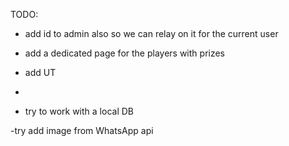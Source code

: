 TODO:

- add id to admin also so we can relay on it for the current user

- add a dedicated page for the players with prizes

- add UT
- 
- try to work with a local DB

-try add image from WhatsApp api	



